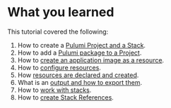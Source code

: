 # What you learned

This tutorial covered the following:

1. How to create a [Pulumi Project and a Stack](../docker_introduction_to_pulumi/lab-01/Creating_a_Pulumi_Project.md#step-2--initialize-your-project).
1. How to add a [Pulumi package to a Project](../lab-02/Create_Docker_Images.md#step-2---build-your-docker-image-with-pulumi).
1. How to [create an application image as a resource](../lab-02/Create_Docker_Images.md#step-2---build-your-docker-image-with-pulumi).
1. How to [configure resources](../lab-03/Configuring_and_Provisioning_Containers.md#step-1---configure-the-application).
1. How [resources are declared and created](../lab-03/Configuring_and_Provisioning_Containers.md#step-2---create-a-container-resource).
1. What is an [output and how to export them](../lab-04/Exporting_Outputs.md#step-1---export-the-values-from-my-first-app).
1. How to [work with stacks](../lab-04/Exporting_Outputs.md#step-3---create-a-prod-stack).
1. How to [create Stack References](../lab-04/Exporting_Outputs.md#step-4---stack-references).

